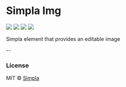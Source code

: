 # Simpla Img
![][bower-badge] [![][travis-badge]][travis-url] [![][bowerdeps-badge]][bowerdeps-url] [![][npmdevdeps-badge]][npmdevdeps-url]

Simpla element that provides an editable image

--

### License

MIT © [Simpla](http://simpla.io)

[bower-badge]: https://img.shields.io/bower/v/simpla-img.svg
[travis-badge]: https://img.shields.io/travis/simplaio/simpla-img.svg
[travis-url]: https://travis-ci.org/simplaio/simpla-img
[bowerdeps-badge]: https://img.shields.io/gemnasium/simplaio/simpla-img.svg
[bowerdeps-url]: https://gemnasium.com/bower/simpla-img
[npmdevdeps-badge]: https://img.shields.io/david/dev/simplaio/simpla-img.svg?theme=shields.io
[npmdevdeps-url]: https://david-dm.org/simplaio/simpla-img#info=devDependencies
